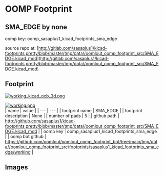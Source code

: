 # OOMP Footprint  
## SMA_EDGE  by none  
  
oomp key: oomp_sasaplus1_kicad_footprints_sma_edge  
  
source repo at: [http://gitlab.com/sasaplus1/kicad-footprints.pretty/blob/master/tmp/data//oomlout_oomp_footprint_src/SMA_EDGE.kicad_mod](http://gitlab.com/sasaplus1/kicad-footprints.pretty/blob/master/tmp/data//oomlout_oomp_footprint_src/SMA_EDGE.kicad_mod)  
## Footprint  
  
[![working_kicad_pcb_3d.png](working_kicad_pcb_3d_600.png)](working_kicad_pcb_3d.png)  
  
[![working.png](working_600.png)](working.png)  
| name | value | 
| --- | --- | 
| footprint name | SMA_EDGE | 
| footprint description | None | 
| number of pads | 5 | 
| github path | http://github.com/sasaplus1/kicad-footprints.pretty/blob/master/tmp/data//oomlout_oomp_footprint_src/SMA_EDGE.kicad_mod | 
| oomp key | oomp_sasaplus1_kicad_footprints_sma_edge | 
| oomp bot github | https://github.com/oomlout/oomlout_oomp_footprint_bot/tree/main/tmp/data//oomlout_oomp_footprint_src/footprints/sasaplus1_kicad_footprints_sma_edge/working | 
## Images  
